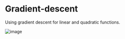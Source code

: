 # Gradient-descent
Using gradient descent for linear and quadratic functions. 

![image](https://user-images.githubusercontent.com/99027230/178331270-98726a7c-98bf-4e3a-8eb4-cbf469b02ec6.png)

